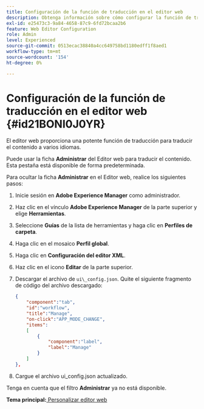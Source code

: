 ```yaml
---
title: Configuración de la función de traducción en el editor web
description: Obtenga información sobre cómo configurar la función de traducción en el editor web
exl-id: e25473c3-9a84-4658-87c9-6fd72bcaa2b6
feature: Web Editor Configuration
role: Admin
level: Experienced
source-git-commit: 0513ecac38840a4cc649758bd1180edff1f8aed1
workflow-type: tm+mt
source-wordcount: '154'
ht-degree: 0%

---
```


# Configuración de la función de traducción en el editor web {#id21BONI0J0YR}

El editor web proporciona una potente función de traducción para traducir el contenido a varios idiomas.

Puede usar la ficha **Administrar** del Editor web para traducir el contenido. Esta pestaña está disponible de forma predeterminada.

Para ocultar la ficha **Administrar** en el Editor web, realice los siguientes pasos:

1. Inicie sesión en **Adobe Experience Manager** como administrador.
1. Haz clic en el vínculo **Adobe Experience Manager** de la parte superior y elige **Herramientas**.
1. Seleccione **Guías** de la lista de herramientas y haga clic en **Perfiles de carpeta**.
1. Haga clic en el mosaico **Perfil global**.
1. Haga clic en **Configuración del editor XML**.
1. Haz clic en el icono **Editar** de la parte superior.
1. Descargar el archivo de `ui\_config.json`. Quite el siguiente fragmento de código del archivo descargado:

   ```json
   {
       "component":"tab",
       "id":"workflow",
       "title":"Manage",
       "on-click":"APP_MODE_CHANGE",
       "items":
       [
           {
               "component":"label",
               "label":"Manage"
           }
       ]
   },
   ```

1. Cargue el archivo ui\_config.json actualizado.

Tenga en cuenta que el filtro **Administrar** ya no está disponible.

**Tema principal:**[ Personalizar editor web](conf-web-editor.md)
